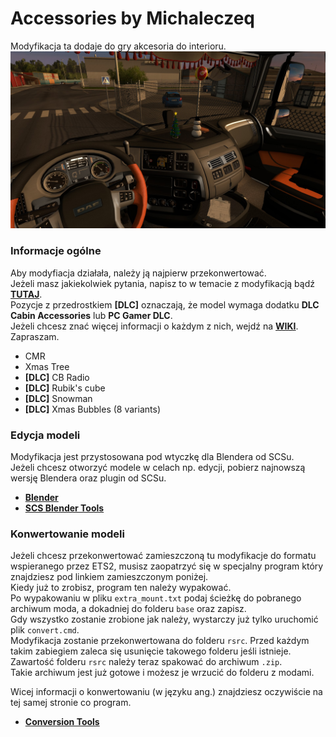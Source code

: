 # Accessories by Michaleczeq  

Modyfikacja ta dodaje do gry akcesoria do interioru.  
![promo_pic](https://github.com/Michaleczeq/Accessories-by-Michaleczeq/blob/master/preview/promo_pict.jpg)  

### Informacje ogólne  
Aby modyfiacja działała, należy ją najpierw przekonwertować.  
Jeżeli masz jakiekolwiek pytania, napisz to w temacie z modyfikacją bądź [**TUTAJ**](https://github.com/Michaleczeq/Accessories-by-Michaleczeq/issues).  
Pozycje z przedrostkiem **[DLC]** oznaczają, że model wymaga dodatku **DLC Cabin Accessories** lub **PC Gamer DLC**.  
Jeżeli chcesz znać więcej informacji o każdym z nich, wejdź na [**WIKI**](https://github.com/Michaleczeq/Accessories-by-Michaleczeq/wiki). Zapraszam.

- CMR  
- Xmas Tree  
- **[DLC]** CB Radio  
- **[DLC]** Rubik's cube  
- **[DLC]** Snowman  
- **[DLC]** Xmas Bubbles (8 variants)  

### Edycja modeli  

Modyfikacja jest przystosowana pod wtyczkę dla Blendera od SCSu.  
Jeżeli chcesz otworzyć modele w celach np. edycji, pobierz najnowszą wersję Blendera oraz plugin od SCSu.  
 
- [**Blender**](https://www.blender.org/download/)  
- [**SCS Blender Tools**](https://github.com/SCSSoftware/BlenderTools/releases)  

### Konwertowanie modeli  

Jeżeli chcesz przekonwertować zamieszczoną tu modyfikacje do formatu wspieranego przez ETS2, musisz zaopatrzyć się w specjalny program który znajdziesz pod linkiem zamieszczonym poniżej.  
Kiedy już to zrobisz, program ten należy wypakować.  
Po wypakowaniu w pliku `extra_mount.txt` podaj ścieżkę do pobranego archiwum moda, a dokadniej do folderu `base` oraz zapisz.  
Gdy wszystko zostanie zrobione jak należy, wystarczy już tylko uruchomić plik `convert.cmd`.  
Modyfikacja zostanie przekonwertowana do folderu `rsrc`.
Przed każdym takim zabiegiem zaleca się usunięcie takowego folderu jeśli istnieje.  
Zawartość folderu `rsrc` należy teraz spakować do archiwum `.zip`.  
Takie archiwum jest już gotowe i możesz je wrzucić do folderu z modami.  

Wicej informacji o konwertowaniu (w języku ang.) znajdziesz oczywiście na tej samej stronie co program.

- [**Conversion Tools**](http://www.eurotrucksimulator2.com/conversion_tools.php)  
